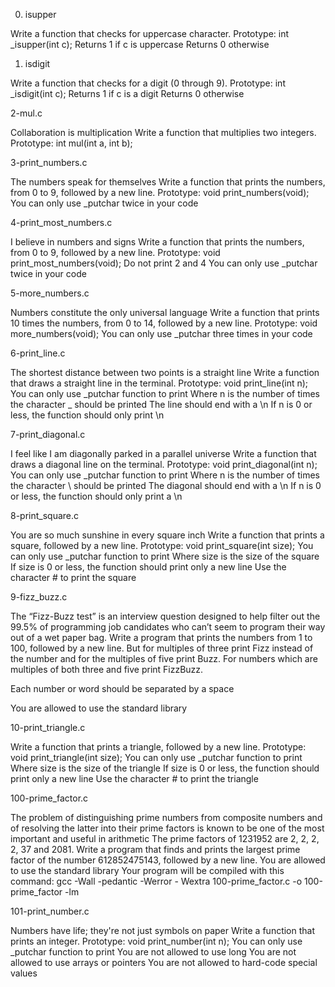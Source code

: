 0. isupper

Write a function that checks for uppercase character.
Prototype: int _isupper(int c);
Returns 1 if c is uppercase
Returns 0 otherwise

1. isdigit

Write a function that checks for a digit (0 through 9).
Prototype: int _isdigit(int c);
Returns 1 if c is a digit
Returns 0 otherwise

2-mul.c

Collaboration is multiplication
Write a function that multiplies two integers.
Prototype: int mul(int a, int b);

3-print_numbers.c

The numbers speak for themselves
Write a function that prints the numbers, from 0 to 9, followed by a new line.
Prototype: void print_numbers(void);
You can only use _putchar twice in your code

4-print_most_numbers.c

I believe in numbers and signs
Write a function that prints the numbers, from 0 to 9, followed by a new line.
Prototype: void print_most_numbers(void);
Do not print 2 and 4
You can only use _putchar twice in your code

5-more_numbers.c

Numbers constitute the only universal language
Write a function that prints 10 times the numbers, from 0 to 14,
followed by a new line.
Prototype: void more_numbers(void);
You can only use _putchar three times in your code

6-print_line.c

The shortest distance between two points is a straight line
Write a function that draws a straight line in the terminal.
Prototype: void print_line(int n);
You can only use _putchar function to print
Where n is the number of times the character _ should be printed
The line should end with a \n
If n is 0 or less, the function should only print \n

7-print_diagonal.c

I feel like I am diagonally parked in a parallel universe
Write a function that draws a diagonal line on the terminal.
Prototype: void print_diagonal(int n);
You can only use _putchar function to print
Where n is the number of times the character \ should be printed
The diagonal should end with a \n
If n is 0 or less, the function should only print a \n

8-print_square.c

You are so much sunshine in every square inch
Write a function that prints a square, followed by a new line.
Prototype: void print_square(int size);
You can only use _putchar function to print
Where size is the size of the square
If size is 0 or less, the function should print only a new line
Use the character # to print the square

9-fizz_buzz.c

The “Fizz-Buzz test” is an interview question designed to help filter out the
99.5% of programming job candidates who can’t seem to program their way out of
a wet paper bag.
Write a program that prints the numbers from 1 to 100, followed by a new line.
But for multiples of three print Fizz instead of the number and for the multiples of five print Buzz. For numbers which are multiples of both three and five print FizzBuzz.

Each number or word should be separated by a space

You are allowed to use the standard library


10-print_triangle.c

Write a function that prints a triangle, followed by a new line.
Prototype: void print_triangle(int size);
You can only use _putchar function to print
Where size is the size of the triangle
If size is 0 or less, the function should print only a new line
Use the character # to print the triangle

100-prime_factor.c

The problem of distinguishing prime numbers from composite numbers and of
resolving the latter into their prime factors is known to be one of the most
important and useful in arithmetic
The prime factors of 1231952 are 2, 2, 2, 2, 37 and 2081.
Write a program that finds and prints the largest prime factor of the number
612852475143, followed by a new line.
You are allowed to use the standard library
Your program will be compiled with this command: gcc -Wall -pedantic -Werror -
Wextra 100-prime_factor.c -o 100-prime_factor -lm

101-print_number.c

Numbers have life; they're not just symbols on paper
Write a function that prints an integer.
Prototype: void print_number(int n);
You can only use _putchar function to print
You are not allowed to use long
You are not allowed to use arrays or pointers
You are not allowed to hard-code special values
